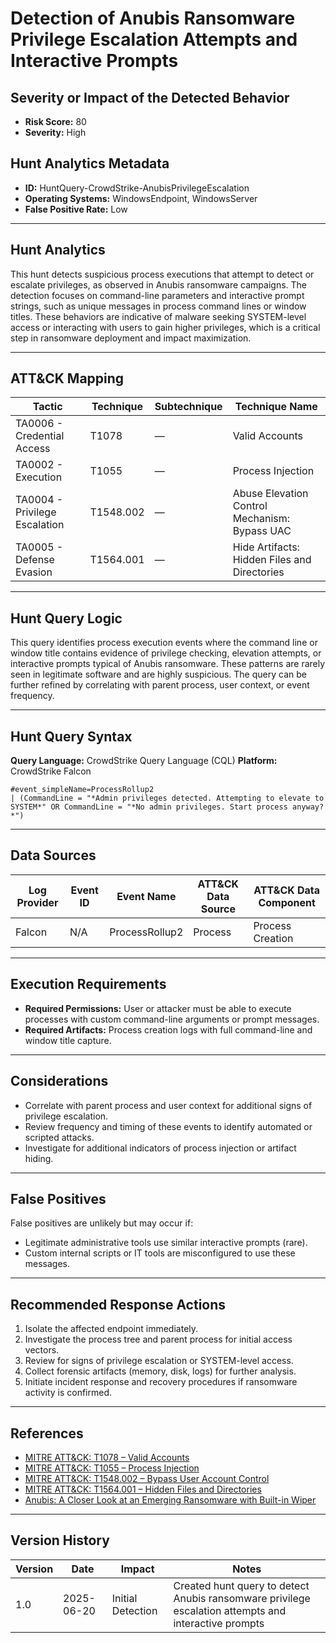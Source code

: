 # Detection of Anubis Ransomware Privilege Escalation Attempts and Interactive Prompts

## Severity or Impact of the Detected Behavior
- **Risk Score:** 80
- **Severity:** High

## Hunt Analytics Metadata

- **ID:** HuntQuery-CrowdStrike-AnubisPrivilegeEscalation
- **Operating Systems:** WindowsEndpoint, WindowsServer
- **False Positive Rate:** Low

---

## Hunt Analytics

This hunt detects suspicious process executions that attempt to detect or escalate privileges, as observed in Anubis ransomware campaigns. The detection focuses on command-line parameters and interactive prompt strings, such as unique messages in process command lines or window titles. These behaviors are indicative of malware seeking SYSTEM-level access or interacting with users to gain higher privileges, which is a critical step in ransomware deployment and impact maximization.

---

## ATT&CK Mapping

| Tactic                        | Technique   | Subtechnique | Technique Name                                             |
|------------------------------|-------------|--------------|-----------------------------------------------------------|
| TA0006 - Credential Access    | T1078       | —            | Valid Accounts                                            |
| TA0002 - Execution           | T1055       | —            | Process Injection                                         |
| TA0004 - Privilege Escalation| T1548.002   | —            | Abuse Elevation Control Mechanism: Bypass UAC             |
| TA0005 - Defense Evasion     | T1564.001   | —            | Hide Artifacts: Hidden Files and Directories              |

---

## Hunt Query Logic

This query identifies process execution events where the command line or window title contains evidence of privilege checking, elevation attempts, or interactive prompts typical of Anubis ransomware. These patterns are rarely seen in legitimate software and are highly suspicious. The query can be further refined by correlating with parent process, user context, or event frequency.

---

## Hunt Query Syntax

**Query Language:** CrowdStrike Query Language (CQL)
**Platform:** CrowdStrike Falcon

```fql
#event_simpleName=ProcessRollup2   
| (CommandLine = "*Admin privileges detected. Attempting to elevate to SYSTEM*" OR CommandLine = "*No admin privileges. Start process anyway?*")  
```

---

## Data Sources

| Log Provider | Event ID | Event Name       | ATT&CK Data Source  | ATT&CK Data Component  |
|--------------|----------|------------------|---------------------|------------------------|
| Falcon       | N/A      | ProcessRollup2   | Process             | Process Creation       |

---

## Execution Requirements

- **Required Permissions:** User or attacker must be able to execute processes with custom command-line arguments or prompt messages.
- **Required Artifacts:** Process creation logs with full command-line and window title capture.

---

## Considerations

- Correlate with parent process and user context for additional signs of privilege escalation.
- Review frequency and timing of these events to identify automated or scripted attacks.
- Investigate for additional indicators of process injection or artifact hiding.

---

## False Positives

False positives are unlikely but may occur if:
- Legitimate administrative tools use similar interactive prompts (rare).
- Custom internal scripts or IT tools are misconfigured to use these messages.

---

## Recommended Response Actions

1. Isolate the affected endpoint immediately.
2. Investigate the process tree and parent process for initial access vectors.
3. Review for signs of privilege escalation or SYSTEM-level access.
4. Collect forensic artifacts (memory, disk, logs) for further analysis.
5. Initiate incident response and recovery procedures if ransomware activity is confirmed.

---

## References

- [MITRE ATT&CK: T1078 – Valid Accounts](https://attack.mitre.org/techniques/T1078/)
- [MITRE ATT&CK: T1055 – Process Injection](https://attack.mitre.org/techniques/T1055/)
- [MITRE ATT&CK: T1548.002 – Bypass User Account Control](https://attack.mitre.org/techniques/T1548/002/)
- [MITRE ATT&CK: T1564.001 – Hidden Files and Directories](https://attack.mitre.org/techniques/T1564/001/)
- [Anubis: A Closer Look at an Emerging Ransomware with Built-in Wiper](https://www.trendmicro.com/en_us/research/25/f/anubis-a-closer-look-at-an-emerging-ransomware.html)

---

## Version History

| Version | Date       | Impact            | Notes                                                                                      |
|---------|------------|-------------------|--------------------------------------------------------------------------------------------|
| 1.0     | 2025-06-20 | Initial Detection | Created hunt query to detect Anubis ransomware privilege escalation attempts and interactive prompts |
